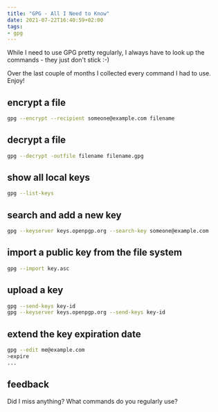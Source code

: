 ```yaml
---
title: "GPG - All I Need to Know"
date: 2021-07-22T16:40:59+02:00
tags:
- gpg
---
```


While I need to use GPG pretty regularly,
I always have to look up the commands - they just don't stick :-)

Over the last couple of months I collected every command I had to use. Enjoy!

## encrypt a file

```bash
gpg --encrypt --recipient someone@example.com filename
```

## decrypt a file

```bash
gpg --decrypt -outfile filename filename.gpg
```

## show all local keys

```bash
gpg --list-keys
```

## search and add a new key

```bash
gpg --keyserver keys.openpgp.org --search-key someone@example.com
```

## import a public key from the file system

```bash
gpg --import key.asc
```

## upload a key

```bash
gpg --send-keys key-id
gpg --keyserver keys.openpgp.org --send-keys key-id
```

## extend the key expiration date

```bash
gpg --edit me@example.com
>expire
...
```

## feedback

Did I miss anything? What commands do you regularly use?

